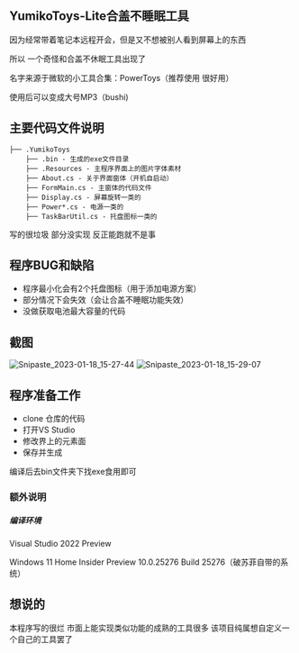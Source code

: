 ## YumikoToys-Lite合盖不睡眠工具

因为经常带着笔记本远程开会，但是又不想被别人看到屏幕上的东西

所以 一个奇怪和合盖不休眠工具出现了

名字来源于微软的小工具合集：PowerToys（推荐使用 很好用）

使用后可以变成大号MP3（bushi)

## 主要代码文件说明

```
├── .YumikoToys
    ├── .bin - 生成的exe文件目录
    ├── .Resources - 主程序界面上的图片字体素材
    ├── About.cs - 关于界面窗体（开机自启动）
    ├── FormMain.cs - 主窗体的代码文件
    ├── Display.cs - 屏幕旋转一类的
    ├── Power*.cs - 电源一类的
    ├── TaskBarUtil.cs - 托盘图标一类的
```

写的很垃圾 部分没实现 反正能跑就不是事

## 程序BUG和缺陷
- 程序最小化会有2个托盘图标（用于添加电源方案）
- 部分情况下会失效（会让合盖不睡眠功能失效）
- 没做获取电池最大容量的代码

## 截图
![Snipaste_2023-01-18_15-27-44](https://user-images.githubusercontent.com/8959123/213109841-c4a7b310-6801-44af-b2a6-8223650e077b.png)
![Snipaste_2023-01-18_15-29-07](https://user-images.githubusercontent.com/8959123/213110072-69c2b547-9e3f-4f04-ac7e-797d5bf91b55.png)


## 程序准备工作

- clone 仓库的代码
- 打开VS Studio
- 修改界上的元素面
- 保存并生成

编译后去bin文件夹下找exe食用即可

### 额外说明

##### 编译环境

Visual Studio 2022 Preview

Windows 11 Home Insider Preview 10.0.25276 Build 25276（破苏菲自带的系统）


## 想说的

本程序写的很烂 市面上能实现类似功能的成熟的工具很多 该项目纯属想自定义一个自己的工具罢了
